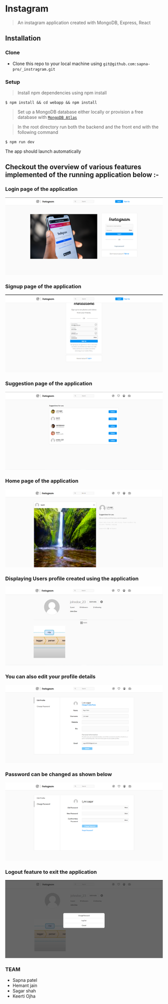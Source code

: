# Instagram

> An instagram application created with MongoDB, Express, React

## Installation


### Clone

- Clone this repo to your local machine using `git@github.com:sapna-pro/_instragram.git`

### Setup

> Install npm dependencies using npm install

```shell
$ npm install && cd webapp && npm install
```

> Set up a MongoDB database either locally or provision a free database with <a href='https://www.mongodb.com/cloud/atlas'>`MongoDB Atlas`</a>

> In the root directory run both the backend and the front end with the following command

```shell
$ npm run dev
```

The app should launch automatically

## Checkout the overview of various features implemented of the running application below :-

### Login page of the application
<img src="images/LoginPage.png">

### Signup page of the application
<img src="images/signupPage.png">

### Suggestion page of the application
<img src="images/suggestionPage.png">

### Home page of the application
<img src="images/homePage.png">

### Displaying Users profile created using the application
<img src="images/profilePage.png">

### You can also edit your profile details
<img src="images/editProfilePage.png">

### Password can be changed as shown below
<img src="images/changePasswordPage.png">

### Logout feature to exit the application
<img src="images/logoutButton.png">


### TEAM
- Sapna patel
- Hemant jain
- Sagar shah
- Keerti Ojha
